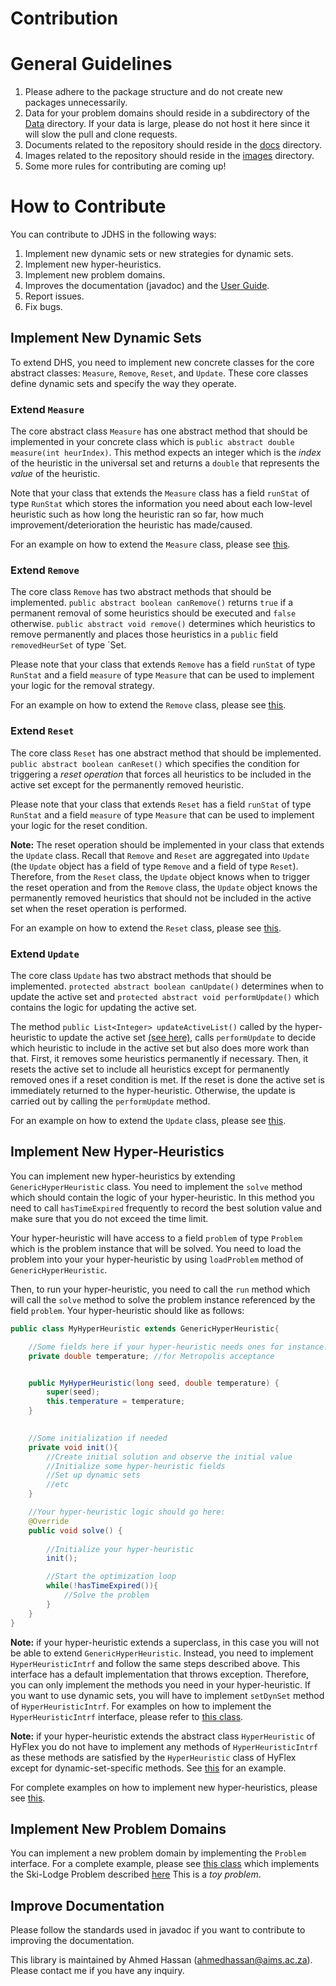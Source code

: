# Contribution

# General Guidelines
1. Please adhere to the package structure and do not create new packages unnecessarily.
2. Data for your problem domains should reside in a subdirectory of the [Data](#Data) directory.
If your data is large, please do not host it here since it will slow the pull and clone requests.
3. Documents related to the repository should reside in the [docs](#docs) directory.
4. Images related to the repository should reside in the [images](#images) directory.
5. Some more rules for contributing are coming up!

# How to Contribute
You can contribute to JDHS in the following ways:
1. Implement new dynamic sets or new strategies for dynamic sets.
2. Implement new hyper-heuristics.
3. Implement new problem domains.
4. Improves the documentation (javadoc) and the [User Guide](../README.md).
5. Report issues.
6. Fix bugs.


## Implement New Dynamic Sets
To extend DHS, you need to implement new concrete classes for the core abstract classes: `Measure`, 
`Remove`, `Reset`, and `Update`. These core classes define dynamic sets and specify the
way they operate.

### Extend `Measure`
The core abstract class `Measure` has one abstract method that should be implemented 
in your concrete class which is `public abstract double measure(int heurIndex)`. 
This method expects an integer which is the _index_ of the heuristic in the universal
set and returns a `double` that represents the _value_ of the heuristic. 

Note that your class that extends the `Measure` class has a field `runStat`
of type `RunStat` which stores the information you need about each low-level heuristic
such as how long the heuristic ran so far, how much improvement/deterioration
the heuristic has made/caused.

For an example on how to extend the `Measure` class, 
please see [this](../src/dynheurset/measure/PerfDurMeasure.java).


### Extend `Remove`
The core class `Remove` has two abstract methods that should be implemented.
`public abstract boolean canRemove()` returns `true` if a permanent removal of
some heuristics should be executed and `false` otherwise. `public abstract void remove()`
determines which heuristics to remove permanently and places those heuristics
in a `public` field `removedHeurSet` of type `Set<Integer>.

Please note that your class that extends `Remove` has a field `runStat` of type 
`RunStat` and a field `measure` of type `Measure` that can be used to implement
your logic for the removal strategy.

For an example on how to extend the `Remove` class, 
please see [this](../src/dynheurset/update/remove/PatientWorstRemoval.java).

### Extend `Reset`
The core class `Reset` has one abstract method that should be implemented.
 `public abstract boolean canReset()` which specifies the condition
for triggering a _reset operation_ that forces all heuristics to be included in
the active set except for the permanently removed heuristic.

Please note that your class that extends `Reset` has a field `runStat` of type 
`RunStat` and a field `measure` of type `Measure` that can be used to implement
your logic for the reset condition.

**Note:** The reset operation should be implemented in your
class that extends the `Update` class. Recall that `Remove` and `Reset` are aggregated
into `Update` (the `Update` object has a field of type `Remove` and a field of type `Reset`).
 Therefore, from the `Reset` class, the `Update` object knows when to 
trigger the reset operation and from the `Remove` class, the `Update` object knows 
the permanently removed heuristics that should not be included in the active set 
when the reset operation is performed.

For an example on how to extend the `Reset` class,
please see [this](../src/dynheurset/update/reset/PatientReset.java).

### Extend `Update`
The core class `Update` has two abstract methods that should be implemented. 
`protected abstract boolean canUpdate()` determines when to update the active set 
and `protected abstract void performUpdate()` which contains the logic for updating the
active set.

The method `public List<Integer> updateActiveList()` called
by the hyper-heuristic to update the active set [(see here)](../README.md), calls
`performUpdate` to decide which heuristic to include in the active set but also does
more work than that. First, it removes some heuristics permanently if necessary. 
Then, it resets the active set to include all heuristics except for permanently removed ones 
if a reset condition is met. If the reset is done the active set is immediately returned 
to the hyper-heuristic. Otherwise, the update is carried out by calling the `performUpdate` method.

For an example on how to extend the `Update` class,
please see [this](../src/dynheurset/update/PhaseDominanceUpdate.java).

## Implement New Hyper-Heuristics
You can implement new hyper-heuristics by extending `GenericHyperHeuristic` class. You need
to implement the `solve` method which should contain the logic of your hyper-heuristic. In this
method you need to call `hasTimeExpired` frequently to record the best solution value and
make sure that you do not exceed the time limit. 

Your hyper-heuristic will have access to a field `problem` of type `Problem` which is
the problem instance that will be solved. You need to load the problem into your
your hyper-heuristic by using `loadProblem` method of `GenericHyperHeuristic`.

Then, to run your hyper-heuristic, you need to call the `run` method which will call the `solve`
method to solve the problem instance referenced by the field `problem`. Your hyper-heuristic should
like as follows:
```java
public class MyHyperHeuristic extends GenericHyperHeuristic{

    //Some fields here if your hyper-heuristic needs ones for instance:
    private double temperature; //for Metropolis acceptance


    public MyHyperHeuristic(long seed, double temperature) {
        super(seed);
        this.temperature = temperature;
    }

    
    //Some initialization if needed
    private void init(){
        //Create initial solution and observe the initial value
        //Initialize some hyper-heuristic fields
        //Set up dynamic sets
        //etc
    }

    //Your hyper-heuristic logic should go here:
    @Override
    public void solve() {
    
        //Initialize your hyper-heuristic
        init();

        //Start the optimization loop
        while(!hasTimeExpired()){
            //Solve the problem
        }
    }
}
```

**Note:** if your hyper-heuristic extends a superclass, in this case you will not be able
to extend `GenericHyperHeuristic`. Instead, you need to implement `HyperHeuristicIntrf` and follow
the same steps described above. This interface has a default implementation that throws exception.
Therefore, you can only implement the methods you need in your hyper-heuristic.
If you want to use dynamic sets, you will have to implement `setDynSet` method of 
`HyperHeuristicIntrf`. For examples on how to implement the `HyperHeuristicIntrf`
interface, please refer to [this class](../src/hyperheuristic/GenericHyperHeuristic.java).

**Note:** if your hyper-heuristic extends the abstract class `HyperHeuristic` of HyFlex
you do not have to implement any methods of `HyperHeuristicIntrf` as these methods are
satisfied by the `HyperHeuristic` class of HyFlex except for dynamic-set-specific methods. 
See [this](../src/hyperheuristic/examples/HyFlexExampleHyperHeuristic1.java) for an example.

For complete examples on how to implement new hyper-heuristics, 
please see [this](../src/hyperheuristic/examples).

## Implement New Problem Domains
You can implement a new problem domain by implementing the `Problem` interface. 
For a complete example, please see [this class](../src/problem/skilodge/SkiLodge.java)
which implements the Ski-Lodge Problem described 
[here](https://link.springer.com/chapter/10.1007/978-3-319-27400-3_18)
This is a _toy problem_.

## Improve Documentation
Please follow the standards used in javadoc if you want to contribute to improving the documentation.

This library is maintained by Ahmed Hassan (ahmedhassan@aims.ac.za). Please contact me
if you have any inquiry.